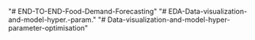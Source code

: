 "# END-TO-END-Food-Demand-Forecasting" 
"# EDA-Data-visualization-and-model-hyper.-param." 
"# Data-visualization-and-model-hyper-parameter-optimisation" 
